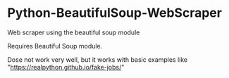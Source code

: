 # Python-BeautifulSoup-WebScraper
Web scraper using the beautiful soup module

Requires Beautiful Soup module.

Dose not work very well, but it works with basic examples like "https://realpython.github.io/fake-jobs/"
